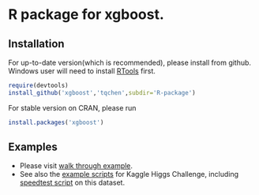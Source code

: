 # R package for xgboost.

## Installation

For up-to-date version(which is recommended), please install from github. Windows user will need to install [RTools](http://cran.r-project.org/bin/windows/Rtools/) first.

```r
require(devtools)
install_github('xgboost','tqchen',subdir='R-package')
```

For stable version on CRAN, please run

```r
install.packages('xgboost')
```

## Examples

* Please visit [walk through example](https://github.com/tqchen/xgboost/blob/master/R-package/demo).
* See also the [example scripts](https://github.com/tqchen/xgboost/tree/master/demo/kaggle-higgs) for Kaggle Higgs Challenge, including [speedtest script](https://github.com/tqchen/xgboost/blob/master/demo/kaggle-higgs/speedtest.R) on this dataset.
